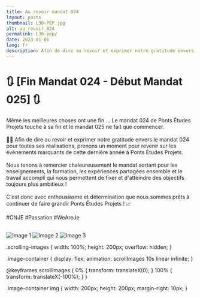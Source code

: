 ```yaml
---
title: Au revoir mandat 024
layout: posts
thumbnail: L30-PEP.jpg
alt: au_revoir_024
permalink: L30-pep/
date: 2023-01-06
lang: fr
description: Afin de dire au revoir et exprimer notre gratitude envers le mandat 024 pour toutes ses réalisations, prenons un moment pour revenir sur les événements marquants de cette dernière année à Ponts Études Projets.
---
```



# 🔃 [Fin Mandat 024 - Début Mandat 025] 🔃

Même les meilleures choses ont une fin ... Le mandat 024 de Ponts Études Projets touche à sa fin et le mandat 025 ne fait que commencer.
<br><br>
📆🔙 Afin de dire au revoir et exprimer notre gratitude envers le mandat 024 pour toutes ses réalisations, prenons un moment pour revenir sur les événements marquants de cette dernière année à Ponts Études Projets.
<br>
<br>
Nous tenons à remercier chaleureusement le mandat sortant pour les enseignements, la formation, les expériences partagées ensemble et le travail accompli qui nous permettent de fixer et d'atteindre des objectifs toujours plus ambitieux !
<br>
<br>
C'est donc avec enthousiasme et détermination que nous sommes prêts à continuer de faire grandir Ponts Études Projets ! 📈

#CNJE #Passation #WeAreJe


<br>
<head>
  <script src="js/script.js"></script>
</head>

<div class="scrolling-images">
  <div class="image-container">
    <img src="image1.jpg" alt="Image 1">
    <img src="image2.jpg" alt="Image 2">
    <img src="image3.jpg" alt="Image 3">
  </div>
</div>

.scrolling-images {
  width: 100%;
  height: 200px;
  overflow: hidden;
}

.image-container {
  display: flex;
  animation: scrollImages 10s linear infinite;
}

@keyframes scrollImages {
  0% {
    transform: translateX(0);
  }
  100% {
    transform: translateX(-100%);
  }
}

.image-container img {
  width: 200px;
  height: 200px;
  margin-right: 10px;
}
